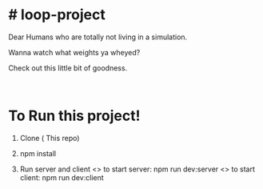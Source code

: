 
<h1>
# loop-project
</h1>

<p >

Dear Humans who are totally not living in a simulation. 

Wanna watch what weights ya wheyed?

Check out this little bit of goodness. 


</p>
<br/>

<h1>
To Run this project!
</h1>

1) Clone ( This repo) 

2) npm install 

3) Run server and client
       <> to start server: npm run dev:server
       <> to start client: npm run dev:client




